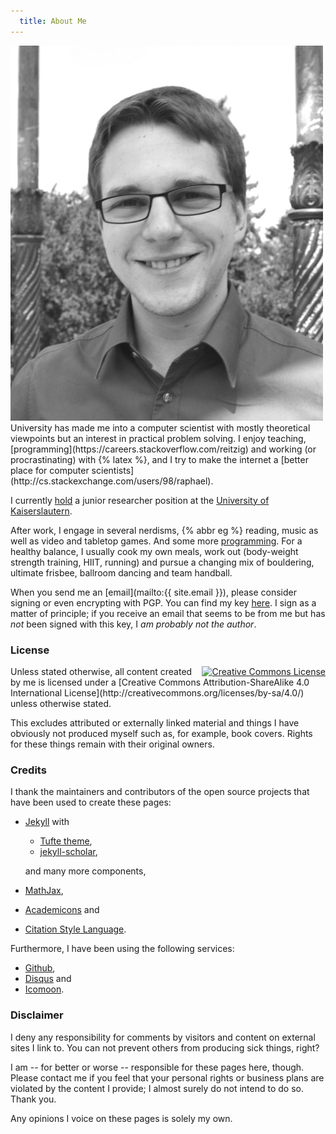 ```yaml
---
  title: About Me
---
```


<img src="/assets/img/reitzig.jpg" alt="Raphael Reitzig" class="main-portrait" />
University has made me into a computer scientist with mostly theoretical viewpoints
but an interest in practical problem solving.
I enjoy teaching, 
  [programming](https://careers.stackoverflow.com/reitzig)
and working (or procrastinating) with {% latex %}, 
and I try to make the internet a 
  [better place for computer scientists](http://cs.stackexchange.com/users/98/raphael).

I currently 
  [hold](http://www.phdcomics.com/comics/archive.php?comicid=47) 
a junior researcher position at the 
  [University of Kaiserslautern](http://wwwagak.cs.uni-kl.de/home/staff/raphael-reitzig).

After work, I engage in several nerdisms, {% abbr eg %} reading, music as well as
video and tabletop games. And some more [programming](https://github.com/akerbos).
For a healthy balance, I usually cook my own meals, 
work out (body-weight strength training, HIIT, running) 
and pursue a changing mix of bouldering, ultimate frisbee, ballroom dancing and 
team handball.

When you send me an [email](mailto:{{ site.email }}), 
please consider signing or even encrypting with PGP.
You can find my key 
  [here](http://pgp.mit.edu:11371/pks/lookup?op=get&search=0x12F79CC14F0B50B9).
I sign as a matter of principle;
if you receive an email that seems to be from me but has *not* been signed with this key,
I *am probably not the author*.

### License

<a rel="license" href="http://creativecommons.org/licenses/by-sa/4.0/" style="float:right;">
  <img alt="Creative Commons License" style="border-width:0" src="https://i.creativecommons.org/l/by-sa/4.0/88x31.png" />
</a>
Unless stated otherwise, all content created by me is licensed under a [Creative Commons Attribution-ShareAlike 4.0 International License](http://creativecommons.org/licenses/by-sa/4.0/) unless otherwise stated.

This excludes attributed or externally linked material and things I have obviously not produced myself such as,
for example, book covers. Rights for these things remain with their original owners.

### Credits

I thank the maintainers and contributors of the open source projects that
have been used to create these pages:

 * [Jekyll](http://jekyllrb.com/) with
 
    * [Tufte theme](http://github.com/clayh53/tufte-jekyll),
    * [jekyll-scholar](https://github.com/inukshuk/jekyll-scholar),
    
   and many more components,
   
 * [MathJax](https://www.mathjax.org/),
 * [Academicons](http://jpswalsh.github.io/academicons/) and
 * [Citation Style Language](http://citationstyles.org/).

Furthermore, I have been using the following services:

 * [Github](https://github.com),
 * [Disqus](https://disqus.com) and
 * [Icomoon](https://icomoon.io/).



### Disclaimer

I deny any responsibility for comments by visitors and content on external sites I link to.
You can not prevent others from producing sick things, right?

I am -- for better or worse -- responsible for these pages here, though.
Please contact me if you feel that your personal rights or business plans are violated by the content I provide;
I almost surely do not intend to do so. Thank you.

Any opinions I voice on these pages is solely my own.
